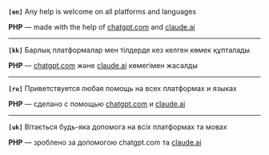 **`[en]`** Any help is welcome on all platforms and languages

**PHP** — made with the help of [chatgpt.com](https://chatgpt.com "chatgpt.com") and [claude.ai](https://claude.ai "claude.ai")

------------

**`[kk]`** Барлық платформалар мен тілдерде кез келген көмек құпталады

**PHP** — [chatgpt.com](https://chatgpt.com "chatgpt.com") және [claude.ai](https://claude.ai "claude.ai") көмегімен жасалды

------------

**`[ru]`** Приветствуется любая помощь на всех платформах и языках

**PHP** — сделано с помощью [chatgpt.com](https://chatgpt.com "chatgpt.com") и [claude.ai](https://claude.ai "claude.ai")

------------

**`[uk]`** Вітається будь-яка допомога на всіх платформах та мовах

**PHP** — зроблено за допомогою chatgpt.com та [claude.ai](https://claude.ai "claude.ai")